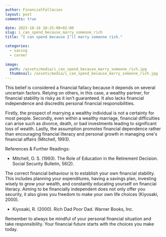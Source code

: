 ```yaml
---
author: FinancialFallacies
layout: post
comments: true

date: 2023-10-16 10:25:00+02:00  
slug: i_can_spend_because_marry_someone_rich
title: "I can spend because I’ll marry someone rich."

categories:
  - saving
  - career
  
image:
  path: /assets/media/i_can_spend_because_marry_someone_rich.jpg
  thumbnail: /assets/media/i_can_spend_because_marry_someone_rich.jpg
---
```


This belief is considered a financial fallacy because it depends on several uncertain factors. Relying on others, in this case, a wealthy partner, for financial stability is risky as it isn't guaranteed. It also lacks financial independence and discredits personal financial responsibilities.

Firstly, the prospect of marrying a wealthy individual is not a certainty for most people. Secondly, even within a wealthy marriage, financial difficulties can arise such as divorce, death, or bad investments leading to significant loss of wealth. Lastly, the assumption promotes financial dependence rather than encouraging financial literacy and personal growth in managing one's financial affairs (Mitchell, 1993).

References & Further Readings:
- Mitchell, O. S. (1993). The Role of Education in the Retirement Decision. Social Security Bulletin, 56(2).

The correct financial behaviour is to establish your own financial stability. This includes planning your expenditures, having a savings plan, investing wisely to grow your wealth, and constantly educating yourself on financial literacy. Aiming to be financially independent does not only offer you security, it also gives you freedom to make your own life choices (Kiyosaki, 2000).

- Kiyosaki, R. (2000). Rich Dad Poor Dad. Warner Books, Inc.
  
Remember to always be mindful of your personal financial situation and take responsibility. Your financial future starts with the choices you make today.
